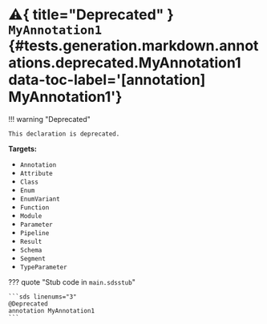 [//]: # (DO NOT EDIT THIS FILE DIRECTLY. Instead, edit the corresponding stub file and execute `npm run docs:api`.)

# :warning:{ title="Deprecated" } <code class="doc-symbol doc-symbol-annotation"></code> `MyAnnotation1` {#tests.generation.markdown.annotations.deprecated.MyAnnotation1 data-toc-label='[annotation] MyAnnotation1'}

!!! warning "Deprecated"

    This declaration is deprecated.

**Targets:**

- `Annotation`
- `Attribute`
- `Class`
- `Enum`
- `EnumVariant`
- `Function`
- `Module`
- `Parameter`
- `Pipeline`
- `Result`
- `Schema`
- `Segment`
- `TypeParameter`

??? quote "Stub code in `main.sdsstub`"

    ```sds linenums="3"
    @Deprecated
    annotation MyAnnotation1
    ```
